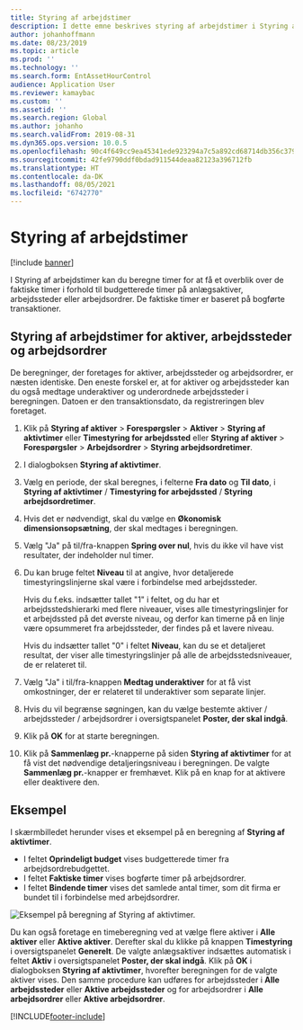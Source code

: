 ```yaml
---
title: Styring af arbejdstimer
description: I dette emne beskrives styring af arbejdstimer i Styring af aktiver.
author: johanhoffmann
ms.date: 08/23/2019
ms.topic: article
ms.prod: ''
ms.technology: ''
ms.search.form: EntAssetHourControl
audience: Application User
ms.reviewer: kamaybac
ms.custom: ''
ms.assetid: ''
ms.search.region: Global
ms.author: johanho
ms.search.validFrom: 2019-08-31
ms.dyn365.ops.version: 10.0.5
ms.openlocfilehash: 90c4f649cc9ea45341ede923294a7c5a892cd68714db356c3799430d18f5de60
ms.sourcegitcommit: 42fe9790ddf0bdad911544deaa82123a396712fb
ms.translationtype: HT
ms.contentlocale: da-DK
ms.lasthandoff: 08/05/2021
ms.locfileid: "6742770"
---
```

# <a name="work-hour-control"></a>Styring af arbejdstimer

[!include [banner](../../includes/banner.md)]

 

I Styring af arbejdstimer kan du beregne timer for at få et overblik over de faktiske timer i forhold til budgetterede timer på anlægsaktiver, arbejdssteder eller arbejdsordrer. De faktiske timer er baseret på bogførte transaktioner.

## <a name="work-hour-control-for-assets-functional-locations-and-work-orders"></a>Styring af arbejdstimer for aktiver, arbejdssteder og arbejdsordrer

De beregninger, der foretages for aktiver, arbejdssteder og arbejdsordrer, er næsten identiske. Den eneste forskel er, at for aktiver og arbejdssteder kan du også medtage underaktiver og underordnede arbejdssteder i beregningen. Datoen er den transaktionsdato, da registreringen blev foretaget.

1. Klik på **Styring af aktiver** > **Forespørgsler** > **Aktiver** > **Styring af aktivtimer** eller **Timestyring for arbejdssted** eller **Styring af aktiver** > **Forespørgsler** > **Arbejdsordrer** > **Styring arbejdsordretimer**.

2. I dialogboksen **Styring af aktivtimer**.

3. Vælg en periode, der skal beregnes, i felterne **Fra dato** og **Til dato**, i **Styring af aktivtimer** / **Timestyring for arbejdssted** / **Styring arbejdsordretimer**.

4. Hvis det er nødvendigt, skal du vælge en **Økonomisk dimensionsopsætning**, der skal medtages i beregningen.

5. Vælg "Ja" på til/fra-knappen **Spring over nul**, hvis du ikke vil have vist resultater, der indeholder nul timer.

6. Du kan bruge feltet **Niveau** til at angive, hvor detaljerede timestyringslinjerne skal være i forbindelse med arbejdssteder. 

    Hvis du f.eks. indsætter tallet "1" i feltet, og du har et arbejdsstedshierarki med flere niveauer, vises alle timestyringslinjer for et arbejdssted på det øverste niveau, og derfor kan timerne på en linje være opsummeret fra arbejdssteder, der findes på et lavere niveau. 
    
    Hvis du indsætter tallet "0" i feltet **Niveau**, kan du se et detaljeret resultat, der viser alle timestyringslinjer på alle de arbejdsstedsniveauer, de er relateret til.

7. Vælg "Ja" i til/fra-knappen **Medtag underaktiver** for at få vist omkostninger, der er relateret til underaktiver som separate linjer.

8. Hvis du vil begrænse søgningen, kan du vælge bestemte aktiver / arbejdssteder / arbejdsordrer i oversigtspanelet **Poster, der skal indgå**.

9. Klik på **OK** for at starte beregningen.

10. Klik på **Sammenlæg pr.**-knapperne på siden **Styring af aktivtimer** for at få vist det nødvendige detaljeringsniveau i beregningen. De valgte **Sammenlæg pr.**-knapper er fremhævet. Klik på en knap for at aktivere eller deaktivere den.

## <a name="example"></a>Eksempel

I skærmbilledet herunder vises et eksempel på en beregning af **Styring af aktivtimer**.

- I feltet **Oprindeligt budget** vises budgetterede timer fra arbejdsordrebudgettet. 
- I feltet **Faktiske timer** vises bogførte timer på arbejdsordrer. 
- I feltet **Bindende timer** vises det samlede antal timer, som dit firma er bundet til i forbindelse med arbejdsordrer.

![Eksempel på beregning af Styring af aktivtimer.](media/04-controlling-and-reporting.png)

Du kan også foretage en timeberegning ved at vælge flere aktiver i **Alle aktiver** eller **Aktive aktiver**. Derefter skal du klikke på knappen **Timestyring** i oversigtspanelet **Generelt**. De valgte anlægsaktiver indsættes automatisk i feltet **Aktiv** i oversigtspanelet **Poster, der skal indgå**. Klik på **OK** i dialogboksen **Styring af aktivtimer**, hvorefter beregningen for de valgte aktiver vises. Den samme procedure kan udføres for arbejdssteder i **Alle arbejdssteder** eller **Aktive arbejdssteder** og for arbejdsordrer i **Alle arbejdsordrer** eller **Aktive arbejdsordrer**.




[!INCLUDE[footer-include](../../../includes/footer-banner.md)]